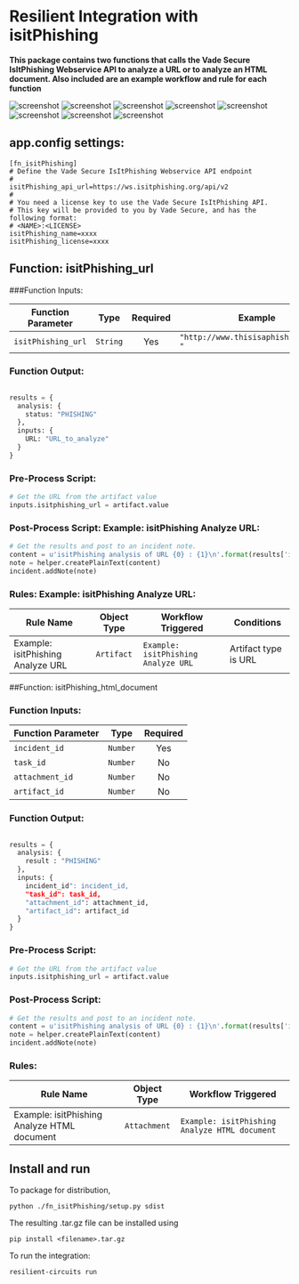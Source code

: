 # Resilient Integration with isitPhishing
**This package contains two functions that calls the Vade Secure IsItPhishing Webservice API to analyze a URL or to analyze an HTML document.  Also included are an example workflow and rule for each function**

 ![screenshot](./screenshots/isitPhishing-url-rule.png)
 ![screenshot](./screenshots/isitPhishing-url-preprocess.png)
 ![screenshot](./screenshots/isitPhishing-url-postprocess.png)
 ![screenshot](./screenshots/isitPhishing-url-rule.png)
 ![screenshot](./screenshots/isitPhishing-doc-rule.png)
 ![screenshot](./screenshots/isitPhishing-doc-preprocess.png)
 ![screenshot](./screenshots/isitPhishing-doc-postprocess.png)
 ![screenshot](./screenshots/isitPhishing-doc-rule.png)
## app.config settings:
```
[fn_isitPhishing]
# Define the Vade Secure IsItPhishing Webservice API endpoint
#
isitPhishing_api_url=https://ws.isitphishing.org/api/v2
#
# You need a license key to use the Vade Secure IsItPhishing API. 
# This key will be provided to you by Vade Secure, and has the following format:
# <NAME>:<LICENSE>
isitPhishing_name=xxxx
isitPhishing_license=xxxx
```

## Function: isitPhishing_url

###Function Inputs: 

| Function Parameter | Type | Required | Example | Info |
| ------------- | :--: | :-------:| ------- | ---- |
| `isitPhishing_url`| `String` | Yes | `"http://www.thisisaphishingurl.com "` | N/A |


### Function Output:
```python

results = {
  analysis: {
    status: "PHISHING"
  },
  inputs: {
    URL: "URL_to_analyze"
  }
}

```

### Pre-Process Script: 
```python
# Get the URL from the artifact value
inputs.isitphishing_url = artifact.value

```

### Post-Process Script: Example: isitPhishing Analyze URL:

```python
# Get the results and post to an incident note.
content = u'isitPhishing analysis of URL {0} : {1}\n'.format(results['inputs']['URL'], results['analysis']['status'])
note = helper.createPlainText(content)
incident.addNote(note)

```

### Rules: Example: isitPhishing Analyze URL:
| Rule Name | Object Type | Workflow Triggered | Conditions |
| --------- | :---------: | ------------------ | ---------- |
| Example: isitPhishing Analyze URL | `Artifact` | `Example: isitPhishing Analyze URL` | Artifact type is URL |

##Function: isitPhishing_html_document

### Function Inputs:
| Function Parameter | Type | Required |
| ------------- | :--: | :-------:|
| `incident_id`| `Number` | Yes |  |
| `task_id`| `Number` | No |  |
| `attachment_id`| `Number` | No |  |
| `artifact_id`| `Number` | No |  |

### Function Output:
```python

results = {
  analysis: {
    result : "PHISHING"
  },
  inputs: {
    incident_id": incident_id,
    "task_id": task_id,
    "attachment_id": attachment_id,
    "artifact_id": artifact_id
  }
}

```

### Pre-Process Script:

```python
# Get the URL from the artifact value
inputs.isitphishing_url = artifact.value

```

### Post-Process Script:

```python
# Get the results and post to an incident note.
content = u'isitPhishing analysis of URL {0} : {1}\n'.format(results['inputs']['URL'], results['analysis']['status'])
note = helper.createPlainText(content)
incident.addNote(note)

```

### Rules:
| Rule Name | Object Type | Workflow Triggered |
| --------- | :---------: | ------------------ | 
| Example: isitPhishing Analyze HTML document | `Attachment` | `Example: isitPhishing Analyze HTML document` |

## Install and run
To package for distribution,

`python ./fn_isitPhishing/setup.py sdist`

The resulting .tar.gz file can be installed using

`pip install <filename>.tar.gz`

To run the integration:

`resilient-circuits run`

##